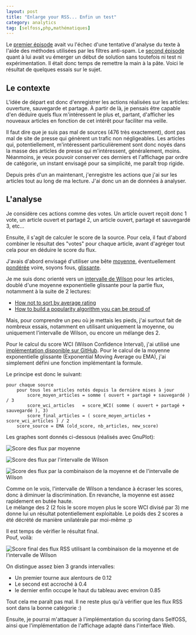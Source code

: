 ```yaml
---
layout: post
title: "Enlarge your RSS... Enfin un test"
category: analytics
tag: [selfoss,php,mathématiques]
---
```




Le [premier épisode](//blog-notes.jbfavre.org/?enlarge-your-rss,3036) avait vu 
l'échec d'une tentative d'analyse du texte à l'aide des méthodes utilisées par 
les filtres anti-spam.
Le [second épisode](//blog-notes.jbfavre.org/?enlarge-your-rss-la-suite-mais-pas-la-fin,3037)
quant à lui avait vu émerger un début de solution sans toutefois ni test ni 
expérimentation.
Il était donc temps de remettre la main à la pâte. Voici le résultat de quelques
essais sur le sujet.

## Le contexte

L'idée de départ est donc d'enregistrer les actions réalisées sur les articles:
ouverture, sauvegarde et partage. À partir de là, je pensais être capable d'en
déduire quels flux m'intéressent le plus et, partant, d'afficher les nouveaux
articles en fonction de cet intérêt pour faciliter ma veille.

Il faut dire que je suis pas mal de sources (476 très exactement), dont pas mal
de site de presse qui génèrent un trafic non négligeables. Les articles qui,
potentiellement, m'intéressent particulièrement sont donc noyés dans la masse
des articles de presse qui m'intéressent, généralement, moins. Néanmoins, je
veux pouvoir conserver ces derniers et l'affichage par ordre de catégorie, un
instant envisagé pour sa simplicité, me paraît trop rigide.

Depuis près d'un an maintenant, j'enregistre les actions que j'ai sur les
articles tout au long de ma lecture. J'ai donc un an de données à analyser.

## L'analyse

Je considère ces actions comme des votes. Un article ouvert reçoit donc 1 vote,
un article ouvert et partagé 2, un article ouvert, partagé et sauvegardé 3, etc…

Ensuite, il s'agit de calculer le score de la source. Pour cela, il faut d'abord
combiner le résultat des "votes" pour chaque article, avant d'agréger tout cela
pour en déduire le score du flux.

J'avais d'abord envisagé d'utiliser une bête
[moyenne](https://fr.wikipedia.org/wiki/Moyenne_arithm%C3%A9tique),
éventuellement
[pondérée](https://fr.wikipedia.org/wiki/Moyenne_pond%C3%A9r%C3%A9e)
voire, soyons fous,
[glissante](https://fr.wikipedia.org/wiki/Moyenne_glissante).

Je me suis donc orienté vers un
[intervalle de Wilson](https://en.wikipedia.org/wiki/Binomial_proportion_confidence_interval#Wilson_score_interval)
pour les articles, doublé d'une moyenne exponentielle glissante pour la partie
flux, notamment à la suite de 2 lectures:

* [How not to sort by average rating](http://www.evanmiller.org/how-not-to-sort-by-average-rating.html)
* [How to build a popularity algorithm you can be proud of](https://cache1.pinboard.in/arnaud/ea338407af67df830dde/index.html)

Mais, pour comprendre un peu où je mettais les pieds, j'ai surtout fait de
nombreux essais, notamment en utilisant uniquement la moyenne, ou uniquement
l'intervalle de Wilson, ou encore un mélange des 2.

Pour le calcul du score WCI (Wilson Confidence Interval), j'ai utilisé une
[implémentation disponible sur GitHub](https://gist.github.com/mbadolato/8253004).
Pour le calcul de la moyenne exponentielle glissante (Exponential Moving Average
ou EMA), j'ai simplement défini une fonction implémentant la formule.

Le principe est donc le suivant:

    pour chaque source
        pour tous les articles notés depuis la dernière mises à jour
            score_moyen_articles = somme ( ouvert + partagé + sauvegardé ) / 3
            score_wci_articles   = score_WCI( somme ( ouvert + partagé + sauvegardé ), 3)
            score_final_articles = ( score_moyen_articles + score_wci_articles ) / 2
        score_source = EMA (old_score, nb_articles, new_score)

Les graphes sont donnés ci-dessous (réalisés avec GnuPlot):

![Score des flux par moyenne](//medias.jbfavre.org/blog-notes/2015-01-15-score-AVG.png)

![Score des flux par l'intervalle de Wilson](//medias.jbfavre.org/blog-notes/2015-01-15-score-WCI.png)

![Score des flux par la combinaison de la moyenne et de l'intervalle de Wilson](//medias.jbfavre.org/blog-notes/2015-01-15-score-MIX.png)

Comme on le vois, l'intervalle de Wilson a tendance à écraser les scores, donc
à diminuer la discrimination. En revanche, la moyenne est assez rapidement en
butée haute.  
Le mélange des 2 (2 fois le score moyen plus le score WCI divisé par 3) me
donne lui un résultat potentiellement exploitable. Le poids des 2 scores a
été décrété de manière unilatérale par moi-même :p

Il est temps de vérifier le résultat final.  
Pouf, voilà:

![Score final des flux RSS utilisant la combinaison de la moyenne et de l'intervalle de Wilson](//medias.jbfavre.org/blog-notes/2015-01-15-score-SRC.png)

On distingue assez bien 3 grands intervalles:

* Un premier tourne aux alentours de 0.12
* Le second est accroché à 0.4
* le dernier enfin occupe le haut du tableau avec environ 0.85

Tout cela me paraît pas mal. Il ne reste plus qu'à vérifier que les flux RSS
sont dans la bonne catégorie :)

Ensuite, je pourrai m'attaquer à l'implémentation du scoring dans SelfOSS,
ainsi que l'implémentation de l'affichage adapté dans l'interface Web.
